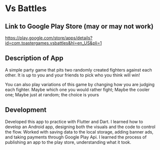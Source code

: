 # Vs Battles

## Link to Google Play Store (may or may not work)

https://play.google.com/store/apps/details?id=com.toastergames.vsbattles&hl=en_US&pli=1

## Description of App

A simple party game that pits two randomly created fighters against each other. It is up to you and your friends to pick who you think will win!

You can also play variations of this game by changing how you are judging each fighter. Maybe which one you would rather fight; Maybe the cooler one; Maybe just at random; the choice is yours

## Development

Developed this app to practice with Flutter and Dart. I learned how to develop an Android app, designing both the visuals and the code to control the flow. Worked with saving data to the local storage, adding banner ads, and taking payments through Google Play Api. I learned the process of publishing an app to the play store, understanding what it took.
